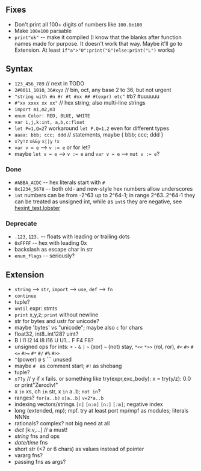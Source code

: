 ## Fixes

* Don't print all 100+ digits of numbers like `100.0e100`
* Make `100e100` parsable
* `print"ok"` -- make it compiled (I know that the blanks after function names made for purpose. It doesn't work that way. Maybe it'll go to Extension. At least `if"a">"0":print("G")else:print("L")` works)

## Syntax

* `123_456_789` // next in TODO
* `2#0011_1010`, `36#xyz` // bin, oct, any base 2 to 36, but not urgent
* `"string with #n #r #t #xx ## #(expr) etc"` #b? #uuuuuu
* `#"xx xxxx xx xx"` // hex string; also multi-line strings
* `import m1,m2,m3`
* `enum Color: RED, BLUE, WHITE`
* `var i,j,k:int, a,b,c:float`
* `let P=1,Q=2`? workaround `let P,Q=1,2` even for different types
* `aaaa: bbb; ccc; ddd` // statements, maybe { bbb; ccc; ddd }
* `x?y!z` `x&&y` `x||y` `!x`
* `var v = e` --> `v := e` or for let?
* maybe `let v = e` --> `v := e` and `var v = e` --> `mut v := e`?

### Done

* `#ABBA_ACDC` -- hex literals start with `#`
* `0x1234_5678` -- both old- and new-style hex numbers allow underscores
* `int` numbers can be from -2^63 up to 2^64-1; in range 2^63..2^64-1 they can be treated as unsigned int, while as `int`s they are negative, see [hexint\_test.lobster](tests/hexint_test.lobster)

### Deprecate

* `.123`, `123.` -- floats with leading or trailing dots
* `0xFFFF` -- hex with leading 0x
* backslash as escape char in str
* `enum_flags` -- seriously?

## Extension

* `string` --> `str`, `import` --> `use`, `def` --> `fn`
* `continue`
* tuple?
* `until` expr: stmts
* `print` x,y,z; `print` without newline
* str for bytes and ustr for unicode?
* maybe 'bytes' vs "unicode"; maybe also `c` for chars
* float32, int8..int128? uint?
* B I I1 I2 I4 I8 I16 U U1... F F4 F8?
* unsigned ops for ints: `+` `-` `&` `|` `~` (xor) `~` (not) stay, `*<<` `*>>` (rol, ror), `#<` `#>` `#<=` `#>=` `#*` `#/` `#%` `#>>`
* `^`(power) `@` `$` ``` unused
* maybe `# ` as comment start; `#!` as shebang
* tuple?
* `x??y` // y if x fails. or something like try(expr,exc_body): x = try(y/z): 0.0 or print"Zerodiv!"
* x `in` xs, ch `in` str, x `in` a..b; `not in`?
* ranges? `for(a..b)` `x[a..b]` `v=2*a..b`
* indexing vectors/strings `[n]` `[n:m]` `[n:]` `[:m]`; negative index
* long (extended, mp); mpf. try at least port mp/mpf as modules; literals NNNx
* rationals? complex? not big need at all
* *dict* [k:v,...] // a must!
* *string* fns and ops
* *date/time* fns
* short str (<7 or 6 chars) as values instead of pointer
* vararg fns?
* passing fns as args?
